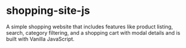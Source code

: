 # shopping-site-js
A simple shopping website that includes features like product listing, search, category filtering, and a shopping cart with modal details and is built with Vanilla JavaScript.
